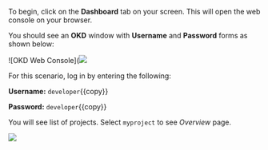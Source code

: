 To begin, click on the **Dashboard** tab on your screen. This will open the web console on your browser.

You should see an **OKD** window with **Username** and **Password** forms as shown below:

![OKD Web Console](![](https://github.com/fenago/katacoda-scenarios/raw/master/learn-openshift-wildfly/openshift-deploying-applications-using-console/steps/0/ocp-login.png)

For this scenario, log in by entering the following:

**Username:** `developer`{{copy}}

**Password:** `developer`{{copy}}

You will see list of projects. Select ``myproject`` to see  _Overview_ page.

![](https://github.com/fenago/katacoda-scenarios/raw/master/learn-openshift-wildfly/openshift-deploying-applications-using-console/steps/2/deploy.JPG)
